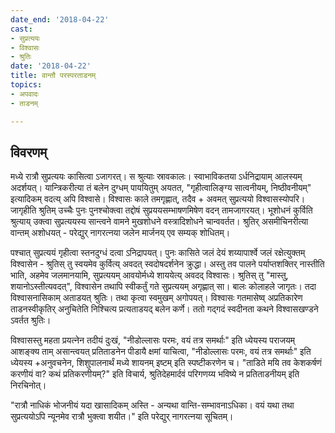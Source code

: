 ```yaml
---
date_end: '2018-04-22'
cast:
- सुप्रत्ययः
- विश्वासः
- श्रुतिः
date: '2018-04-22'
title: वान्तौ परस्परताडनम्
topics:
- अपवादः
- ताडनम्

---
```


## विवरणम्
मध्ये रात्रौ सुप्रत्ययः कासित्वा ऽजागरत्। स श्रुत्याः स्रावकालः। स्वाभाविकतया ऽर्धनिद्रायाम् आलस्यम् अदर्शयत्। यान्त्रिकरीत्या तं बलेन दुग्धम् पाययितुम् अयतत, "गृहीत्वालिङ्ग्य सात्वनीयम्, निष्ठीवनीयम्" इत्यादिकम् वदत्य् अपि विश्वासे। विश्वासः काले तमगृह्णात्, तदैव + अवमत् सुप्रत्ययो विश्वासस्योपरि। जागृहीति श्रुतिम् उच्चैः पुनः पुनश्चोक्त्वा तद्दोषं सुप्रययसम्भाषणमिषेण वदन् तामजागरयत्। भूशोधनं कुर्विति श्रुत्याय् उक्त्वा सुप्रत्ययस्य सान्त्वने वामने मुखशोधने वस्त्रादिशोधने चान्ववर्तत। श्रुतिर् असमीचिनरीत्या वान्तम् अशोधयत् - परेद्युर् नागरत्नया जलेन मार्जनय् एव सम्यक् शोधितम्।

पश्चात् सुप्रत्ययं गृहीत्वा स्तनदुग्धं दत्वा ऽनिद्रापयत्। पुनः‌ कासिते जलं देयं शय्यापार्श्वे जलं रक्षेत्युक्तम् विश्वासेन - श्रुतिस् तु स्वयमेव कुर्वित्य् अवदत् स्वदोषदर्शनेन क्रुद्धा। अस्तु तव पालने पर्याप्तशक्तिर् नास्तीति भाति, अहमेव जलमानयामि, सुप्रत्ययम् आवयोर्मध्ये शाययेत्य् अवदद् विश्वासः। श्रुतिस् तु "मास्तु, शयानोऽस्तीत्यवदत्", विश्वासेन तथापि स्वीकर्तुं गते सुप्रत्ययम् अगृह्णात् सा। बालः कोलाहले जागृतः। तदा विश्वासनासिकाम् अताडयत् श्रुतिः। तथा कृत्वा स्वमुखम् अगोपयत्। विश्वासः गतमासेष्व् अप्रतिकारेण ताडनस्वीकृतिर् अनुचितेति निश्चित्य प्रत्यताडयद् बलेन कर्णे। ततो गद्गदं स्वदीनता कथने विश्वासखण्डने ऽवर्तत श्रुतिः। 

विश्वासस्तु महता प्रयत्नेन तदीयं दुःखं, "नीडोल्लासः परमः, वयं तत्र समर्थाः" इति ध्येयस्य पराजयम् आशङ्क्य ताम् असान्त्वयत् प्रतिताडनेन पीडायै क्षमां याचित्वा, "नीडोल्लासः परमः, वयं तत्र समर्थाः" इति ध्येयस्य +अनुवचनेन, शिशुपालनार्थं मध्ये शायनम् इष्टम् इति स्पष्टीकरणेन च। "ताडिते मयि तव केशकर्षणं करणीयं वा? कथं प्रतिकरणीयम्?" इति विचार्य, श्रुतिदेहमार्दवं परिगणय्य भविष्ये न प्रतिताडनीयम् इति निरचिनोत्।

"रात्रौ नाधिकं भोजनीयं‌ यदा खासादिकम् अस्ति - अन्यथा वान्ति-सम्भावनाऽधिका। वयं यथा तथा सुप्रत्ययोऽपि न्यूनमेव रात्रौ भुक्त्वा शयीत।" इति परेद्युर् नागरत्नया सूचितम्।

